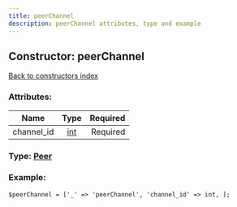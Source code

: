 ```yaml
---
title: peerChannel
description: peerChannel attributes, type and example
---
```

## Constructor: peerChannel  
[Back to constructors index](index.md)



### Attributes:

| Name     |    Type       | Required |
|----------|:-------------:|---------:|
|channel\_id|[int](../types/int.md) | Required|



### Type: [Peer](../types/Peer.md)


### Example:

```
$peerChannel = ['_' => 'peerChannel', 'channel_id' => int, ];
```  


